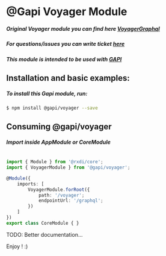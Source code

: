 # @Gapi Voyager Module

##### Original Voyager module you can find here [VoyagerGraphql](https://github.com/APIs-guru/graphql-voyager)
##### For questions/issues you can write ticket [here](http://gitlab.youvolio.com/gapi/gapi-voyager/issues)
##### This module is intended to be used with [GAPI](https://github.com/Stradivario/gapi)

## Installation and basic examples:
##### To install this Gapi module, run:

```bash
$ npm install @gapi/voyager --save
```

## Consuming @gapi/voyager

##### Import inside AppModule or CoreModule
```typescript

import { Module } from '@rxdi/core';
import { VoyagerModule } from '@gapi/voyager';

@Module({
    imports: [
        VoyagerModule.forRoot({
            path: '/voyager';
            endpointUrl: '/graphql';
        })
    ]
})
export class CoreModule { }
```

TODO: Better documentation...

Enjoy ! :)
